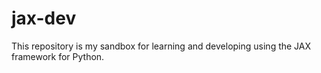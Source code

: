 # jax-dev
This repository is my sandbox for learning and developing using the JAX framework for Python.
